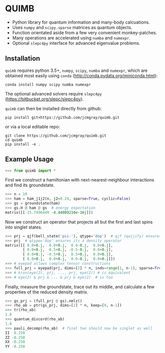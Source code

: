 # QUIMB

 * Python library for quantum information and many-body calcuations.
 * Uses `numpy` and `scipy.sparse` matrices as quantum objects.
 * Function orientated aside from a few very convenient monkey-patches.
 * Many operations are accelerated using `numba` and `numexpr`.
 * Optional `slepc4py` interface for advanced eigenvalue problems.


## Installation
`quimb` requires python 3.5+, `numpy`, `scipy`, `numba` and `numexpr`, which are obtained most easily using `conda` (http://conda.pydata.org/miniconda.html):
```
conda install numpy scipy numba numexpr
```
The optional advanced solvers require `slepc4py` (https://bitbucket.org/slepc/slepc4py). 

`quimb` can then be installed directly from github:
```
pip install git+https://github.com/jcmgray/quimb.git
```
or via a local editable repo:
```
git clone https://github.com/jcmgray/quimb.git
cd quimb
pip install -e .
```

## Example Usage
```python
>>> from quimb import *
```
First we construct a hamiltonian with next-nearest-neighbour interactions and find its groundstate.
```python
>>> n = 10
>>> ham = ham_j1j2(n, j2=0.24, sparse=True, cyclic=False)
>>> gs = groundstate(ham)
>>> gs.H @ ham @ gs  # energy expectation
matrix([[-15.7496449 -4.44089210e-16j]])
```
Now we construct an operator that projects all but the first and last spins into singlet states.
```python
>>> prj = qjf(bell_state('psi-'), qtype='dop')  # qjf (quijify) ensures things are complex matrices
>>> prj  # qtype='dop' ensures its a density operator
matrix([[ 0.0+0.j,  0.0+0.j,  0.0-0.j,  0.0+0.j],
        [ 0.0+0.j,  0.5+0.j, -0.5-0.j,  0.0+0.j],
        [ 0.0+0.j, -0.5+0.j,  0.5+0.j,  0.0+0.j],
        [ 0.0+0.j,  0.0+0.j,  0.0-0.j,  0.0+0.j]])
>>> # eyepad allows complex tensor constructions
>>> full_prj = eyepad(prj, dims=[2] * n, inds=range(1, n-1), sparse=True)
>>> # kron(eye(2), prj, ..., prj, eye(2)) # is equivalent
>>> # eye(2) & prj & ... & prj & eye(2)  # is too
```
Finally, measure the groundstate, trace out its middle, and calculate a few properties of the reduced density matrix.
```python
>>> gs_prj = (full_prj @ gs).nmlz()
>>> rho_ab = ptr(gs_prj, dims=[2] * n, keep=[0, n-1])
>>> tr(rho_ab)
1.0
>>> quantum_discord(rho_ab)
1.0
>>> pauli_decomp(rho_ab)  # final two should now be singlet as well
II  0.250
ZZ -0.250
XX -0.250
YY -0.250
```
